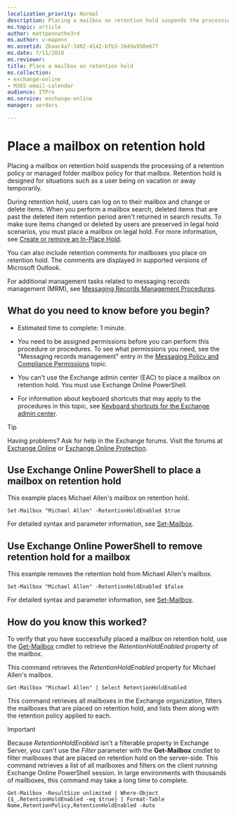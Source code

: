 ```yaml
---
localization_priority: Normal
description: Placing a mailbox on retention hold suspends the processing of a retention policy or managed folder mailbox policy for that mailbox. Retention hold is designed for situations such as a user being on vacation or away temporarily.
ms.topic: article
author: mattpennathe3rd
ms.author: v-mapenn
ms.assetid: 2baac4a7-3402-4142-bfb3-1649a950e677
ms.date: 7/11/2018
ms.reviewer: 
title: Place a mailbox on retention hold
ms.collection: 
- exchange-online
- M365-email-calendar
audience: ITPro
ms.service: exchange-online
manager: serdars

---
```


# Place a mailbox on retention hold

Placing a mailbox on retention hold suspends the processing of a retention policy or managed folder mailbox policy for that mailbox. Retention hold is designed for situations such as a user being on vacation or away temporarily.

During retention hold, users can log on to their mailbox and change or delete items. When you perform a mailbox search, deleted items that are past the deleted item retention period aren't returned in search results. To make sure items changed or deleted by users are preserved in legal hold scenarios, you must place a mailbox on legal hold. For more information, see [Create or remove an In-Place Hold](../../security-and-compliance/create-or-remove-in-place-holds.md).

You can also include retention comments for mailboxes you place on retention hold. The comments are displayed in supported versions of Microsoft Outlook.

For additional management tasks related to messaging records management (MRM), see [Messaging Records Management Procedures](https://technet.microsoft.com/library/bc2ff408-4a2b-4202-9515-e3e922a6320d.aspx).

## What do you need to know before you begin?

- Estimated time to complete: 1 minute.

- You need to be assigned permissions before you can perform this procedure or procedures. To see what permissions you need, see the "Messaging records management" entry in the [Messaging Policy and Compliance Permissions](https://technet.microsoft.com/library/ec4d3b9f-b85a-4cb9-95f5-6fc149c3899b.aspx) topic.

- You can't use the Exchange admin center (EAC) to place a mailbox on retention hold. You must use Exchange Online PowerShell.

- For information about keyboard shortcuts that may apply to the procedures in this topic, see [Keyboard shortcuts for the Exchange admin center](../../accessibility/keyboard-shortcuts-in-admin-center.md).

> [!TIP]
> Having problems? Ask for help in the Exchange forums. Visit the forums at [Exchange Online](https://go.microsoft.com/fwlink/p/?linkId=267542) or [Exchange Online Protection](https://go.microsoft.com/fwlink/p/?linkId=285351).

## Use Exchange Online PowerShell to place a mailbox on retention hold

This example places Michael Allen's mailbox on retention hold.

```
Set-Mailbox "Michael Allen" -RetentionHoldEnabled $true
```

For detailed syntax and parameter information, see [Set-Mailbox](https://docs.microsoft.com/powershell/module/exchange/mailboxes/set-mailbox).

## Use Exchange Online PowerShell to remove retention hold for a mailbox

This example removes the retention hold from Michael Allen's mailbox.

```
Set-Mailbox "Michael Allen" -RetentionHoldEnabled $false
```

For detailed syntax and parameter information, see [Set-Mailbox](https://docs.microsoft.com/powershell/module/exchange/mailboxes/set-mailbox).

## How do you know this worked?

To verify that you have successfully placed a mailbox on retention hold, use the [Get-Mailbox](https://docs.microsoft.com/powershell/module/exchange/mailboxes/get-mailbox) cmdlet to retrieve the _RetentionHoldEnabled_ property of the mailbox.

This command retrieves the _RetentionHoldEnabled_ property for Michael Allen's mailbox.

```
Get-Mailbox "Michael Allen" | Select RetentionHoldEnabled
```

This command retrieves all mailboxes in the Exchange organization, filters the mailboxes that are placed on retention hold, and lists them along with the retention policy applied to each.

> [!IMPORTANT]
> Because _RetentionHoldEnabled_ isn't a filterable property in Exchange Server, you can't use the _Filter_ parameter with the **Get-Mailbox** cmdlet to filter mailboxes that are placed on retention hold on the server-side. This command retrieves a list of all mailboxes and filters on the client running Exchange Online PowerShell session. In large environments with thousands of mailboxes, this command may take a long time to complete.

```
Get-Mailbox -ResultSize unlimited | Where-Object {$_.RetentionHoldEnabled -eq $true} | Format-Table Name,RetentionPolicy,RetentionHoldEnabled -Auto
```
